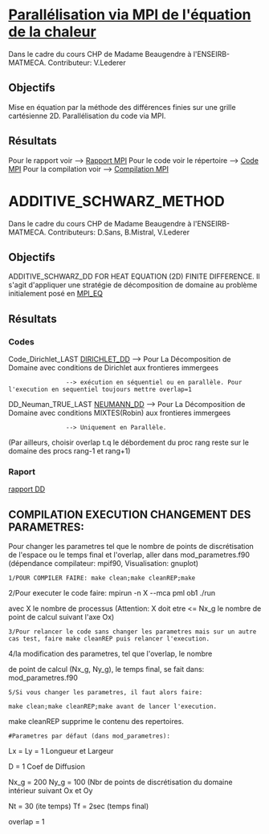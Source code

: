# [Parallélisation via MPI de l'équation de la chaleur](#PARA)
Dans le cadre du cours CHP de Madame Beaugendre à l'ENSEIRB-MATMECA.
Contributeur: V.Lederer

## Objectifs
Mise en équation par la méthode des différences finies sur une grille cartésienne 2D.
Parallélisation du code via MPI.
## Résultats
Pour le rapport voir --> [Rapport MPI](./MPI_EQ_CHALEUR.pdf)
Pour le code voir le répertoire --> [Code MPI](./MPI_EQ_CHALEUR)
Pour la compilation voir --> [Compilation MPI](./MPI_EQ_CHALEUR/README)

# ADDITIVE_SCHWARZ_METHOD
Dans le cadre du cours CHP de Madame Beaugendre à l'ENSEIRB-MATMECA.
Contributeurs: D.Sans, B.Mistral, V.Lederer

## Objectifs
ADDITIVE_SCHWARZ_DD FOR HEAT EQUATION (2D) FINITE DIFFERENCE. Il s'agit d'appliquer une stratégie de 
décomposition de domaine au problème initialement posé en [MPI_EQ](./README#PARA)

## Résultats
### Codes
Code_Dirichlet_LAST [DIRICHLET_DD](./Code_Dirichlet_LAST) --> Pour La Décomposition de Domaine avec conditions de Dirichlet aux frontieres immergees

                    --> exécution en séquentiel ou en parallèle. Pour l'execution en sequentiel toujours mettre overlap=1
                    
DD_Neuman_TRUE_LAST [NEUMANN_DD](./DD_Neuman_TRUE_LAST) --> Pour La Décomposition de Domaine avec conditions MIXTES(Robin) aux frontieres immergees

                    --> Uniquement en Parallèle.
                    
(Par ailleurs, choisir overlap t.q le débordement du proc rang reste sur le domaine des procs rang-1 et rang+1)
### Raport
[rapport DD](./Projet_D_composition_Domaine(1).pdf)

## COMPILATION EXECUTION CHANGEMENT DES PARAMETRES:

 Pour changer les parametres tel que le nombre de points de discrétisation de l'espace
 ou le temps final et l'overlap, aller dans mod_parametres.f90
 (dépendance compilateur: mpif90, Visualisation: gnuplot)
 
    1/POUR COMPILER FAIRE: make clean;make cleanREP;make

2/Pour executer le code faire: mpirun -n X --mca pml ob1 ./run

avec X le nombre de processus (Attention: X doit etre <= Nx_g le nombre de point de calcul suivant l'axe Ox)

    3/Pour relancer le code sans changer les parametres mais sur un autre
    cas test, faire make cleanREP puis relancer l'execution.

4/la modification des parametres, tel que l'overlap, le nombre

de point de calcul (Nx_g, Ny_g), le temps final, se fait dans:
mod_parametres.f90

    5/Si vous changer les parametres, il faut alors faire:

    make clean;make cleanREP;make avant de lancer l'execution.

make cleanREP supprime le contenu des repertoires.

    #Parametres par défaut (dans mod_parametres):

Lx = Ly = 1   Longueur et Largeur

D = 1   Coef de Diffusion

Nx_g = 200  Ny_g = 100  (Nbr de points de discrétisation du domaine intérieur suivant Ox et Oy

Nt = 30 (ite temps) Tf = 2sec (temps final)

overlap = 1
